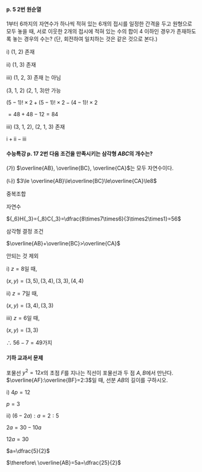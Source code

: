 #### p. 5 2번 원순열

1부터 6까지의 자연수가 하나씩 적혀 있는 6개의 접시를 일정한 간격을 두고 원형으로 모두 놓을 때, 서로 이웃한 2개의 접시에 적혀 있는 수의 합이 4 이하인 경우가 존재하도록 놓는 경우의 수는? (단, 회전하여 일치하는 것은 같은 것으로 본다.)

$\text{i) (1, 2) 존재}$

$\text{ii) (1, 3) 존재}$

$\text{iii) (1, 2, 3) 존재}$ 는 아님

(3, 1, 2) (2, 1, 3)만 가능

$(5-1)!\times2+(5-1)!\times2-(4-1)!\times2$

$=48+48-12=84$


$\text{iii) (3, 1, 2), (2, 1, 3) 존재}$

$\text{i}+\text{ii}-\text{iii}$

#### 수능특강 p. 17 2번 다음 조건을 만족시키는 삼각형 $ABC$의 개수는?

(가) $\overline{AB}, \overline{BC}, \overline{CA}$는 모두 자연수이다.

(나) $3\le \overline{AB}\le\overline{BC}\le\overline{CA}\le8$

중복조합

자연수

${_6}H{_3}={_8}C{_3}=\dfrac{8\times7\times6}{3\times2\times1}=56$

삼각형 결정 조건

$\overline{AB}+\overline{BC}>\overline{CA}$

안되는 것 제외

$\text{i) }z=8$일 때,

$(x, y)=(3, 5), (3, 4), (3, 3), (4, 4)$

$\text{ii) }z=7$일 때, 

$(x, y)=(3, 4), (3, 3)$

$\text{iii) }z=6$일 때, 

$(x, y)=(3, 3)$

$\therefore\ 56-7=49$가지


#### 기하 교과서 문제

포물선 $y^2=12x$의 초점 $F$를 지나는 직선이 포물선과 두 점 $A, B$에서 만난다. $\overline{AF}:\overline{BF}=2:3$일 때, 선분 $AB$의 길이를 구하시오.

$\text{i) }4p=12$

$p=3$

$\text{ii) }(6-2 a): a=2:5$

$2a=30-10a$

$12a=30$

$a=\dfrac{5}{2}$

$\therefore\ \overline{AB}=5a=\dfrac{25}{2}$

